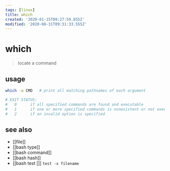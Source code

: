 ```yaml
---
tags: [linux]
title: which
created: '2020-01-15T09:27:59.855Z'
modified: '2020-08-31T09:31:33.555Z'
---
```


# which

> locate a command

## usage
```sh
which -a CMD   # print all matching pathnames of each argument

# EXIT STATUS:
#   0      if all specified commands are found and executable
#   1      if one or more specified commands is nonexistent or not executable
#   2      if an invalid option is specified
```
## see also
- [[file]]
- [[bash type]]
- [[bash command]]
- [[bash hash]]
- [[bash test []] `test -x filename`

